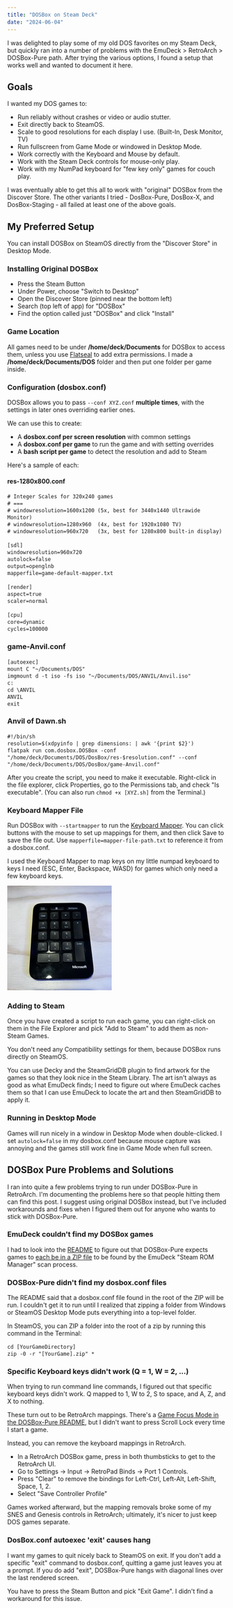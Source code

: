 ```yaml
---
title: "DOSBox on Steam Deck"
date: "2024-06-04"
---
```


I was delighted to play some of my old DOS favorites on my Steam Deck, but quickly ran into a number of problems with the EmuDeck > RetroArch > DOSBox-Pure path. After trying the various options, I found a setup that works well and wanted to document it here.

## Goals
I wanted my DOS games to:
- Run reliably without crashes or video or audio stutter.
- Exit directly back to SteamOS.
- Scale to good resolutions for each display I use. (Built-In, Desk Monitor, TV)
- Run fullscreen from Game Mode or windowed in Desktop Mode.
- Work correctly with the Keyboard and Mouse by default.
- Work with the Steam Deck controls for mouse-only play.
- Work with my NumPad keyboard for "few key only" games for couch play.

I was eventually able to get this all to work with "original" DOSBox from the Discover Store. The other variants I tried - DosBox-Pure, DosBox-X, and DosBox-Staging - all failed at least one of the above goals.

## My Preferred Setup
You can install DOSBox on SteamOS directly from the "Discover Store" in Desktop Mode.

### Installing Original DOSBox
- Press the Steam Button
- Under Power, choose "Switch to Desktop"
- Open the Discover Store (pinned near the bottom left)
- Search (top left of app) for "DOSBox"
- Find the option called just "DOSBox" and click "Install"

### Game Location
All games need to be under **/home/deck/Documents** for DOSBox to access them, unless you use [Flatseal](https://flathub.org/apps/com.github.tchx84.Flatseal) to add extra permissions. I made a **/home/deck/Documents/DOS** folder and then put one folder per game inside.

### Configuration (dosbox.conf)
DOSBox allows you to pass `--conf XYZ.conf` **multiple times**, with the settings in later ones overriding earlier ones.

We can use this to create: 
- A **dosbox.conf per screen resolution** with common settings
- A **dosbox.conf per game** to run the game and with setting overrides
- A **bash script per game** to detect the resolution and add to Steam

Here's a sample of each:

#### res-1280x800.conf
```
# Integer Scales for 320x240 games
# ===
# windowresolution=1600x1200 (5x, best for 3440x1440 Ultrawide Monitor)
# windowresolution=1280x960  (4x, best for 1920x1080 TV)
# windowresolution=960x720   (3x, best for 1280x800 built-in display)

[sdl]
windowresolution=960x720
autolock=false
output=openglnb
mapperfile=game-default-mapper.txt

[render]
aspect=true
scaler=normal

[cpu]
core=dynamic
cycles=100000
```

### game-Anvil.conf
```
[autoexec]
mount C "~/Documents/DOS"
imgmount d -t iso -fs iso "~/Documents/DOS/ANVIL/Anvil.iso"
c:
cd \ANVIL
ANVIL
exit
```

### Anvil of Dawn.sh
```
#!/bin/sh
resolution=$(xdpyinfo | grep dimensions: | awk '{print $2}')
flatpak run com.dosbox.DOSBox -conf "/home/deck/Documents/DOS/DosBox/res-$resolution.conf" --conf "/home/deck/Documents/DOS/DosBox/game-Anvil.conf"
```

After you create the script, you need to make it executable. Right-click in the file explorer, click Properties, go to the Permissions tab, and check "Is executable". (You can also run `chmod +x [XYZ.sh]` from the Terminal.)

### Keyboard Mapper File
Run DOSBox with `--startmapper` to run the [Keyboard Mapper](https://www.dosbox.com/wiki/Mapper). You can click buttons with the mouse to set up mappings for them, and then click Save to save the file out. Use `mapperfile=mapper-file-path.txt` to reference it from a dosbox.conf.

I used the Keyboard Mapper to map keys on my little numpad keyboard to keys I need (ESC, Enter, Backspace, WASD) for games which only need a few keyboard keys.

![Microsoft Sculpt Numpad](img/numpad.jpg)

### Adding to Steam
Once you have created a script to run each game, you can right-click on them in the File Explorer and pick "Add to Steam" to add them as non-Steam Games.

You don't need any Compatibility settings for them, because DOSBox runs directly on SteamOS.

You can use Decky and the SteamGridDB plugin to find artwork for the games so that they look nice in the Steam Library. The art isn't always as good as what EmuDeck finds; I need to figure out where EmuDeck caches them so that I can use EmuDeck to locate the art and then SteamGridDB to apply it.

### Running in Desktop Mode
Games will run nicely in a window in Desktop Mode when double-clicked. I set `autolock=false` in my dosbox.conf because mouse capture was annoying and the games still work fine in Game Mode when full screen.


## DOSBox Pure Problems and Solutions
I ran into quite a few problems trying to run under DOSBox-Pure in RetroArch. I'm documenting the problems here so that people hitting them can find this post. I suggest using original DOSBox instead, but I've included workarounds and fixes when I figured them out for anyone who wants to stick with DOSBox-Pure.

### EmuDeck couldn't find my DOSBox games
I had to look into the [README](https://github.com/schellingb/dosbox-pure?tab=readme-ov-file#dosbox-pure) to figure out that DOSBox-Pure expects games to [each be in a ZIP file](https://github.com/schellingb/dosbox-pure?tab=readme-ov-file#load-games-from-zip) to be found by the EmuDeck "Steam ROM Manager" scan process.

### DOSBox-Pure didn't find my dosbox.conf files
The README said that a dosbox.conf file found in the root of the ZIP will be run. I couldn't get it to run until I realized that zipping a folder from Windows or SteamOS Desktop Mode puts everything into a top-level folder.

In SteamOS, you can ZIP a folder into the root of a zip by running this command in the Terminal:
```
cd [YourGameDirectory]
zip -0 -r "[YourGame].zip" *
```

### Specific Keyboard keys didn't work (Q = 1, W = 2, ...)
When trying to run command line commands, I figured out that specific keyboard keys didn't work. Q mapped to 1, W to 2, S to space, and A, Z, and X to nothing.

These turn out to be RetroArch mappings. There's a [Game Focus Mode in the DOSBox-Pure README](https://github.com/schellingb/dosbox-pure?tab=readme-ov-file#dosbox-pure), but I didn't want to press Scroll Lock every time I start a game.

Instead, you can remove the keyboard mappings in RetroArch.

- In a RetroArch DOSBox game, press in both thumbsticks to get to the RetroArch UI.
- Go to Settings -> Input -> RetroPad Binds -> Port 1 Controls.
- Press "Clear" to remove the bindings for Left-Ctrl, Left-Alt, Left-Shift, Space, 1, 2.
- Select "Save Controller Profile"

Games worked afterward, but the mapping removals broke some of my SNES and Genesis controls in RetroArch; ultimately, it's nicer to just keep DOS games separate.

### DosBox.conf autoexec 'exit' causes hang
I want my games to quit nicely back to SteamOS on exit. If you don't add a specific "exit" command to dosbox.conf, quitting a game just leaves you at a prompt. If you do add "exit", DOSBox-Pure hangs with diagonal lines over the last rendered screen.

You have to press the Steam Button and pick "Exit Game". I didn't find a workaround for this issue.

